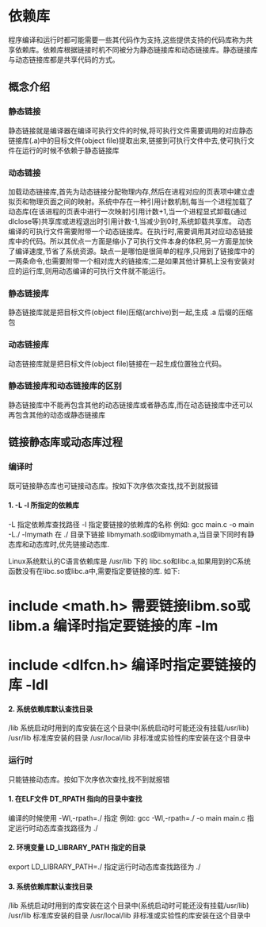 # 依赖库

程序编译和运行时都可能需要一些其代码作为支持,这些提供支持的代码库称为共享依赖库。依赖库根据链接时机不同被分为静态链接库和动态链接库。静态链接库与动态链接库都是共享代码的方式。

## 概念介绍

### 静态链接  

静态链接就是编译器在编译可执行文件的时候,将可执行文件需要调用的对应静态链接库(.a)中的目标文件(object file)提取出来,链接到可执行文件中去,使可执行文件在运行的时候不依赖于静态链接库

### 动态链接  

加载动态链接库,首先为动态链接分配物理内存,然后在进程对应的页表项中建立虚拟页和物理页面之间的映射。系统中存在一种引用计数机制,每当一个进程加载了动态库(在该进程的页表中进行一次映射)引用计数+1,当一个进程显式卸载(通过dlclose等)共享库或进程退出时引用计数-1,当减少到0时,系统卸载共享库。
动态编译的可执行文件需要附带一个动态链接库。在执行时,需要调用其对应动态链接库中的代码。所以其优点一方面是缩小了可执行文件本身的体积,另一方面是加快了编译速度,节省了系统资源。缺点一是哪怕是很简单的程序,只用到了链接库中的一两条命令,也需要附带一个相对庞大的链接库;二是如果其他计算机上没有安装对应的运行库,则用动态编译的可执行文件就不能运行。

### 静态链接库

静态链接库就是把目标文件(object file)压缩(archive)到一起,生成 .a 后缀的压缩包

### 动态链接库

动态链接库就是把目标文件(object file)链接在一起生成位置独立代码。

### 静态链接库和动态链接库的区别  

静态链接库中不能再包含其他的动态链接库或者静态库,而在动态链接库中还可以再包含其他的动态或静态链接库

## 链接静态库或动态库过程

### 编译时

既可链接静态库也可链接动态库。按如下次序依次查找,找不到就报错

#### 1. -L<path> -l<name> 所指定的依赖库

-L  指定依赖库查找路径
-l  指定要链接的依赖库的名称
例如:
gcc main.c -o main -L./ -lmymath
在 ./ 目录下链接 libmymath.so或libmymath.a,当目录下同时有静态库和动态库时,优先链接动态库.

Linux系统默认的C语言依赖库是 /usr/lib 下的 libc.so和libc.a,如果用到的C系统函数没有在libc.so或libc.a中,需要指定要链接的库.
如下:
# include <math.h>       需要链接libm.so或libm.a  编译时指定要链接的库 -lm
# include <dlfcn.h>      编译时指定要链接的库 -ldl

#### 2. 系统依赖库默认查找目录

/lib                系统启动时用到的库安装在这个目录中(系统启动时可能还没有挂载/usr/lib)
/usr/lib            标准库安装的目录
/usr/local/lib      非标准或实验性的库安装在这个目录中

### 运行时

只能链接动态库。按如下次序依次查找,找不到就报错

#### 1. 在ELF文件 DT_RPATH 指向的目录中查找

编译的时候使用 -Wl,-rpath=./ 指定
例如:
gcc -Wl,-rpath=./ -o main main.c
指定运行时动态库查找路径为 ./

#### 2. 环境变量 LD_LIBRARY_PATH 指定的目录

export LD_LIBRARY_PATH=./
指定运行时动态库查找路径为 ./

#### 3. 系统依赖库默认查找目录

/lib                系统启动时用到的库安装在这个目录中(系统启动时可能还没有挂载/usr/lib)
/usr/lib            标准库安装的目录
/usr/local/lib      非标准或实验性的库安装在这个目录中
